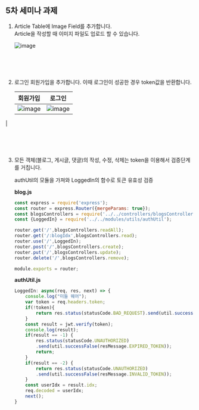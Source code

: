 ## 5차 세미나 과제

1. Article Table에 Image Field를 추가합니다. \
   Article을 작성할 때 이미지 파일도 업로드 할 수 있습니다.


   ![image](https://user-images.githubusercontent.com/35513039/70599621-e7baac00-1c30-11ea-9aef-7dd4fffdf3b9.png)

\
\
\
![]()

2. 로그인 회원가입을 추가합니다. 이때 로그인이 성공한 경우 token값을 반환합니다.

    |회원가입|로그인|
    |:--:|:--:|
    |![image](https://user-images.githubusercontent.com/35513039/70600326-c78bec80-1c32-11ea-940f-16bd86a29c17.png)|![image](https://user-images.githubusercontent.com/35513039/70600334-cbb80a00-1c32-11ea-8d20-62fc01c375de.png)
|

\
\
\
![]()

3. 모든 객체(블로그, 게시글, 댓글)의 작성, 수정, 삭제는 token을 이용해서 검증단계를 거칩니다.

    authUtil의 모듈을 가져와 LoggedIn의 함수로 토큰 유효성 검증 


    **blog.js**
    
    ```javascript
    const express = require('express');
    const router = express.Router({mergeParams: true});
    const blogsControllers = require('../../controllers/blogsController');
    const {LoggedIn} = require('../../modules/utils/authUtil');

    router.get('/',blogsControllers.readAll);
    router.get('/:blogIdx',blogsControllers.read);
    router.use('/',LoggedIn);
    router.post('/',blogsControllers.create);
    router.put('/',blogsControllers.update);
    router.delete('/',blogsControllers.remove);

    module.exports = router;
    ```

    **authUtil.js**

    ```javascript
    LoggedIn: async(req, res, next) => {
        console.log("미들 웨어");
        var token = req.headers.token;
        if(!token){
            return res.status(statusCode.BAD_REQUEST).send(util.successFalse(resMessage.NO_TOKEN))
        }
        const result = jwt.verify(token); 
        console.log(result);
        if(result == -1) {
            res.status(statusCode.UNAUTHORIZED)
            .send(util.successFalse(resMessage.EXPIRED_TOKEN)); 
            return;
        }
        if(result == -2) {
            return res.status(statusCode.UNAUTHORIZED)
            .send(util.successFalse(resMessage.INVALID_TOKEN)); 
        }
        const userIdx = result.idx;
        req.decoded = userIdx;
        next();
    }
    ```